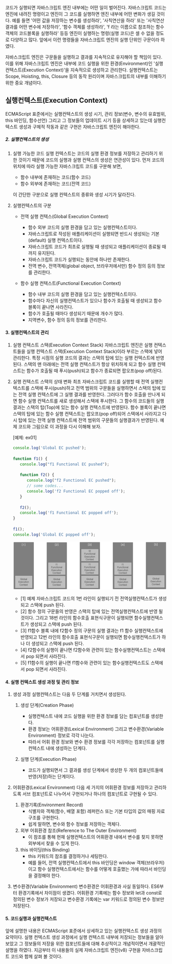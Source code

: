 코드가 실행되면 자바스크립트 엔진 내부에는 어떤 일이 벌어진다. 자바스크립트 코드는 엔진에 내려진 명령이고 엔진이 그 코드를 실행하면 엔진 내부에 어떤 변화가 생길 것이다. 예를 들면 '어떤 값을 저장하는 변수를 생성하라', '사칙연산을 하라' 또는 '사칙연산 결과를 어떤 변수에 저장하라', '함수 객체를 생성하라', 'f 라는 이름으로 참조하는 함수 객체의 코드블록을 실행하라' 등등 엔진이 실행하는 명령(실행 코드)은 셀 수 없을 정도로 다양하고 많다. 앞에서 이런 명령들을 자바스크립트 엔진의 실행 단위인 구문이라 하였다.

 자바스크립트 엔진은 구문들을 실행하고 결과를 지속적으로 유지해야 할 책임이 있다. 이를 위해 자바스크립트 엔진은 내부에 코드 실행을 위한 환경(Environment)인 '실행컨텍스트(Execution Context)'을 지속적으로 생성하고 관리한다. 실행컨텍스트는 Scope, Hoisting, this, Closure 등의 동작 원리이며 자바스크립트의 내부를 이해하기 위한 중요 개념이다.

## 실행컨텍스트(Execution Context)
 ECMAScript 표준에서는 실행컨텍스트의 생성 시기, 관리 정보(변수, 변수의 유효범위, this 바인딩, 함수선언) 그리고 그 정보들의 업데이트 시기 등을 상세하고 있는데 실행컨텍스트 생성과 구체적 작동과 같은 구현은 자바스크립트 엔진이 해야한다.

##### 2\. 실행컨텍스트의 생성

1.  실행 가능한 코드
    실행 컨텍스트는 코드의 실행 환경 정보를 저장하고 관리하기 위한 것이기 때문에 코드의 실행과 실행 컨텍스의 생성은 연관성이 있다. 먼저 코드의 위치에 따라 실행 가능한 자바스크립트 코드를 구분해 보면,
    
    - 함수 내부에 존재하는 코드(함수 코드)
    - 함수 외부에 존재하는 코드(전역 코드)
    
    이 간단한 구분으로 실행 컨텍스트의 종류와 생성 시기가 달라진다.
    
2.  실행컨텍스트의 구분    
    - 전역 실행 컨텍스(Global Execution Context)        
        - 함수 외부 코드의 실행 환경을 담고 있는 실행컨텍스트이다.
        - 자바스크립트로 작성된 애플리케이션이 실행되면 반드시 생성되는 기본(default) 실행 컨텍스트이다.
        - 자바스크립트 코드가 최초로 실행될 때 생성되고 애플리케이션이 종료될 때까지 유지된다.
        - 자바스크립트 코드가 실행되는 동안에 하나만 존재한다.
        - 전역 변수, 전역객체(global object, 브라우저에서만) 함수 정의 등의 정보를 관리한다.

    - 함수 실행 컨텍스트(Functional Execution Context)
        
        - 함수 내부 코드의 실행 환경을 담고 있는 실행컨텍스트이다.
        - 함수마다 자신의 실행컨텍스트가 있으나 함수가 호출될 때 생성되고 함수 블록이 끝나면 사라진다.
        - 함수가 호출될 때마다 생성되기 때문에 개수가 많다.
        - 지역변수, 함수 정의 등의 정보를 관리한다.

#### 3\. 실행컨텍스트의 관리

1.  실행 컨텍스트 스택(Execution Context Stack)
    자바스크립트 엔진은 실행 컨텍스트들을 실행 컨텍스트 스택(Execution Context Stack)이라 부르는 스택에 넣어 관리한다. 특정 시점의 실행 코드의 결과는 스택의 탑에 있는 실행 컨텍스트에 반영된다. 스택의 맨 아래에는 전역 실행 컨텍스트가 항상 위치하게 되고 함수 실행 컨텍스트는 함수가 호출될 때 푸시(push)되고 함수가 종료되면 팝오프(pop off)된다.
    
2.  실행 컨텍스트 스택의 상태 변화
    최초 자바스크립트 코드를 실행할 때 전역 실행컨 텍스트를 스택에 푸시(push)하고 전역 범위의 구문들을 실행하면서 스택의 탑에 있는 전역 실행 컨텍스트에 그 실행 결과를 반영한다. 그러다가 함수 호출을 만나게 되면 함수 실행 컨텍스트를 새로 생성해서 스택에 푸시한다. 그 함수의 코드들의 실행 결과는 스택의 탑(Top)에 있는 함수 실행 컨텍스트에 반영된다. 함수 블록이 끝나면 스택의 탑에 있는 함수 실행 컨텍스트는 팝오프(pop off)되어 스택에서 사라지고 다시 탑에 있는 전역 실행 컨텍스트에 전역 범위의 구문들의 실행결과가 반영된다. 예제 코드와 그림으로 이 과정을 다시 이해해 보자.
    
    \[예제: ex01\]
    
    ```javascript
    console.log('Global EC pushed');
    
    function f1() {
       console.log("f1 Functional EC pushed");
    
       function f2() {
          console.log("f2 Functional EC pushed");
          // some codes...
          console.log('f2 Functional EC popped off');
       }
     
       f2();
       console.log('f1 Functional EC popped off');
    }
    
    f1();
    console.log('Global EC popped off');
    ```
    
    ![d487fecfa7e98c056cfed84ef5815b75.png](../../_resources/d487fecfa7e98c056cfed84ef5815b75.png)
    
    - \[1\] 예제 자바스크립트 코드의 1번 라인이 실행되기 전 전역실행컨텍스트가 생성되고 스택에 push 된다.
    - \[2\] 함수 정의 구문들의 반영은 스택의 탑에 있는 전역실행컨텍스트에 반영 될 것이다. 그리고 18번 라인의 함수호출 표현식구문이 실행되면 함수실행컨텍스트가 생성되고 스택에 push 된다.
    - \[3\] f1함수 블록 내에 f2함수 정의 구문의 실행 결과는 f1 함수 실행컨텍스트에 반영되고 12번 라인의 함수호출 표현식구문이 실행되면 함수실행컨텍스트가 하나 더 생성되고 스택에 push 된다.
    - \[4\] f2함수의 실행이 끝나면 f2함수와 관련이 있는 함수실행컨텍스트는 스택에서 pop 되면서 사라진다.
    - \[5\] f1함수의 실행이 끝나면 f1함수와 관련이 있는 함수실행컨텍스트도 스택에서 pop 되면서 사라진다.

#### 4\. 실행 컨텍스트 생성 과정 및 관리 정보

1.  생성 과정
    실행컨텍스트는 다음 두 단계를 거치면서 생성된다.
    
    1.  생성 단계(Creation Phase)
        
        - 실행컨텍스트 내에 코드 실행을 위한 환경 정보를 담는 컴포넌트를 생성한다.
        - 환경 정보는 어휘환경(Lexical Environment) 그리고 변수환경(Variable Environment) 정보로 각각 나눈다.
        - 따라서 어휘 환경 정보와 변수 환경 정보를 각각 저장하는 컴포넌트를 실행컨텍스트 내에 생성하는 단계다.
    2.  실행 단계(Execution Phase)
        
        - 코드가 실행되면서 그 결과를 생성 단계에서 생성한 두 개의 컴포넌트들에 반영(저장)하는 단계이다.
2.  어휘환경(Lexical Environment)
    다음 세 가지의 어휘환경 정보를 저장하고 관리하도록 서브 컴포넌트로 나누어서 구현되거나 하나의 컴포넌트로 구현될 수 있다.
    
    1.  환경기록(Environment Record)
        - 식별자와 객체(함수, 배열 포함) 레퍼런스 또는 기본 타입의 값의 매핑 자료구조를 구현한다.
        - 쉽게 말하면, 변수와 함수 정보를 저장하는 객체다.
    2.  외부 어휘환경 참조(Reference to The Outer Environment)
        - 이 참조를 통해 현재 실행컨텍스트의 어휘환경 내에서 변수를 찾지 못하면 외부에서 찾을 수 있게 한다.
    3.  this 바이딩(this Binding)
        - this 키워드의 참조를 결정하거나 세팅한다.
        - 예를 들어, 전역 실행컨텍스트에서 this 바인딩은 window 객체(브라우저)이고 함수 실행컨텍스트에서는 함수를 어떻게 호출했는 가에 따라서 바인딩을 결정해야 한다.
3.  변수환경(Variable Environment)
    변수환경은 어휘환경과 사실 동일하다. ES6부터 환경기록에서 차이점이 생겼다. 어휘환경 기록에는 함수 정보와 let과 const로 정의된 변수 정보가 저장돠고 변수환경 기록에는 var 키워드로 정의된 변수 정보만 저장된다.
    

#### 5\. 코드실행과 실행컨텍스트

 앞에 설명한 내용은 ECMAScript 표준에서 상세하고 있는 실행컨텍스트 생성 과정의 요약이다. 실행 컨텍스트 생성 과정에서 실행 컨텍스트 내부에 저장되는 정보들을 알아보았고 그 정보들의 저장을 위한 컴포넌트들에 대해 추상적이고 개념적이면서 개괄적인 설명을 하였다. 지금부터 이 내용들의 실제 자바스크립트 엔진(v8) 구현을 자바스크립트 코드와 함께 살펴 볼 것이다.